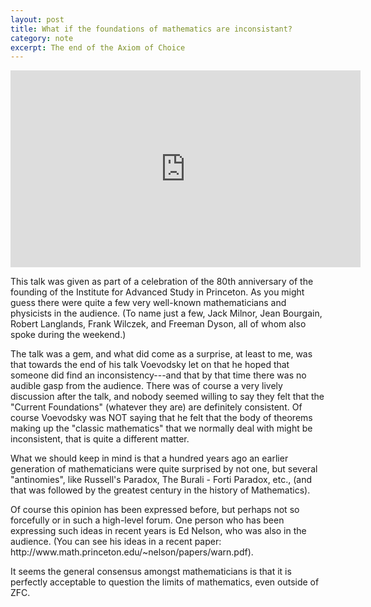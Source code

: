 ```yaml
---
layout: post
title: What if the foundations of mathematics are inconsistant? 
category: note
excerpt: The end of the Axiom of Choice
---
```

<div class=txt>

<center>
<iframe width="560" height="315" src="http://video.ias.edu/webfm_send/1518" frameborder="0" allowfullscreen></iframe>
</center>

<p>This talk was given as part of a celebration of the 80th anniversary of the founding of the Institute for Advanced Study in Princeton. As you might guess there were quite a few very well-known mathematicians and physicists in the audience. (To name just a few, Jack Milnor, Jean Bourgain, Robert Langlands, Frank Wilczek, and Freeman Dyson, all of whom also spoke during the weekend.)</p>

<p>The talk was a gem, and what did come as a surprise, at least to me, was that towards the end of his talk Voevodsky let on that he hoped that someone did find an inconsistency---and that by that time there was no audible gasp from the audience. There was of course a very lively discussion after the talk, and nobody seemed willing to say they felt that the "Current Foundations" (whatever they are) are definitely consistent. Of course Voevodsky was NOT saying that he felt that the body of theorems making up the "classic mathematics" that we normally deal with might be inconsistent, that is quite a different matter. </p>

<p>What we should keep in mind is that a hundred years ago an earlier generation of mathematicians were quite surprised by not one, but several "antinomies", like Russell's Paradox, The Burali - Forti Paradox, etc., (and that was followed by the greatest century in the history of Mathematics). </p>

<p>Of course this opinion has been expressed before, but perhaps not so forcefully or in such a high-level forum. One person who has been expressing such ideas in recent years is Ed Nelson, who was also in the audience. (You can see his ideas in a recent paper: http://www.math.princeton.edu/~nelson/papers/warn.pdf). </p>

<p>It seems the general consensus amongst mathematicians is that it is perfectly acceptable to question the limits of mathematics, even outside of ZFC.</p>

</div>